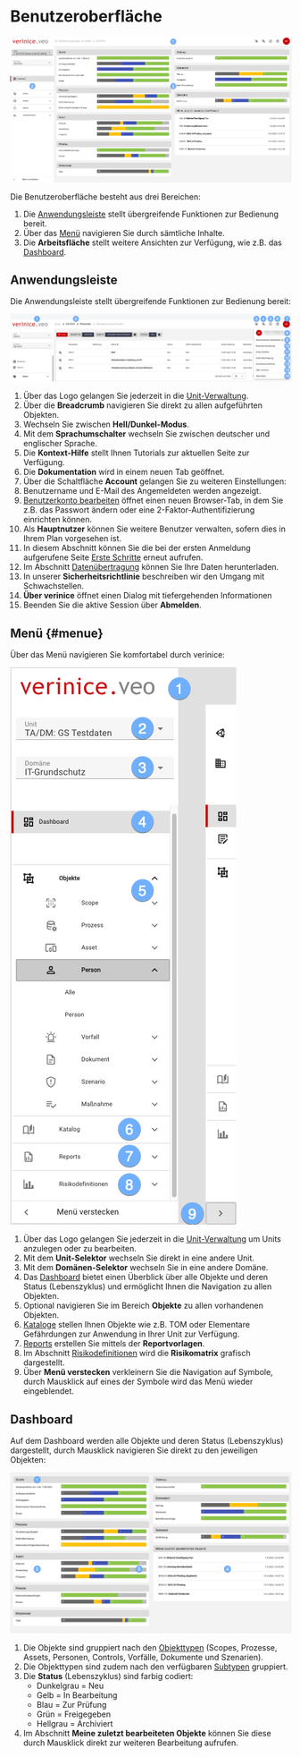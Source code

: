 # Benutzeroberfläche

![Benutzeroberfläche](/assets/manual/user-interface.de.png)

Die Benutzeroberfläche besteht aus drei Bereichen:

1. Die [Anwendungsleiste](#anwendungsleiste) stellt übergreifende Funktionen zur Bedienung bereit.
1. Über das [Menü](#menue) navigieren Sie durch sämtliche Inhalte.
1. Die **Arbeitsfläche** stellt weitere Ansichten zur Verfügung, wie z.B. das [Dashboard](#dashboard).

## Anwendungsleiste

Die Anwendungsleiste stellt übergreifende Funktionen zur Bedienung bereit:

![Anwendungsleiste](/assets/manual/app-bar.de.png)

1. Über das Logo gelangen Sie jederzeit in die [Unit-Verwaltung](./unit-management).
1. Über die **Breadcrumb** navigieren Sie direkt zu allen aufgeführten Objekten.
1. Wechseln Sie zwischen **Hell/Dunkel-Modus**.
1. Mit dem **Sprachumschalter** wechseln Sie zwischen deutscher und englischer Sprache.
1. Die **Kontext-Hilfe** stellt Ihnen Tutorials zur aktuellen Seite zur Verfügung.
1. Die **Dokumentation** wird in einem neuen Tab geöffnet.
1. Über die Schaltfläche **Account** gelangen Sie zu weiteren Einstellungen:
1. Benutzername und E-Mail des Angemeldeten werden angezeigt.
1. [Benutzerkonto bearbeiten](./accounts) öffnet einen neuen Browser-Tab, in dem Sie z.B. das Passwort ändern oder eine 2-Faktor-Authentifizierung einrichten können.
1. Als **Hauptnutzer** können Sie weitere Benutzer verwalten, sofern dies in Ihrem Plan vorgesehen ist.
1. In diesem Abschnitt können Sie die bei der ersten Anmeldung aufgerufene Seite [Erste Schritte](./welcome) erneut aufrufen.
1. Im Abschnitt [Datenübertragung](./data-transfer) können Sie Ihre Daten herunterladen.
1. In unserer **Sicherheitsrichtlinie** beschreiben wir den Umgang mit Schwachstellen.
1. **Über verinice** öffnet einen Dialog mit tiefergehenden Informationen
1. Beenden Sie die aktive Session über **Abmelden**.

## Menü {#menue}

Über das Menü navigieren Sie komfortabel durch verinice:

![Menü](/assets/manual/menu.de.png)

1. Über das Logo gelangen Sie jederzeit in die [Unit-Verwaltung](./unit-management) um Units anzulegen oder zu bearbeiten.
1. Mit dem **Unit-Selektor** wechseln Sie direkt in eine andere Unit.
1. Mit dem **Domänen-Selektor** wechseln Sie in eine andere Domäne.
1. Das [Dashboard](#dashboard) bietet einen Überblick über alle Objekte und deren Status (Lebenszyklus) und ermöglicht Ihnen die Navigation zu allen Objekten.
1. Optional navigieren Sie im Bereich **Objekte** zu allen vorhandenen Objekten.
1. [Kataloge](./catalogs) stellen Ihnen Objekte wie z.B. TOM oder Elementare Gefährdungen zur Anwendung in Ihrer Unit zur Verfügung.
1. [Reports](./reports) erstellen Sie mittels der **Reportvorlagen**.
1. Im Abschnitt [Risikodefinitionen](./risk-definition) wird die **Risikomatrix** grafisch dargestellt.
1. Über **Menü verstecken** verkleinern Sie die Navigation auf Symbole, durch Mausklick auf eines der Symbole wird das Menü wieder eingeblendet.

## Dashboard

Auf dem Dashboard werden alle Objekte und deren Status (Lebenszyklus) dargestellt, durch Mausklick navigieren Sie direkt zu den jeweiligen Objekten:

![Dashboard](/assets/manual/dashboard.de.png)

1. Die Objekte sind gruppiert nach den [Objekttypen](/object-model/objects) (Scopes, Prozesse, Assets, Personen, Controls, Vorfälle, Dokumente und Szenarien).
1. Die Objekttypen sind zudem nach den verfügbaren [Subtypen](/object-model/objects) gruppiert.
1. Die **Status** (Lebenszyklus) sind farbig codiert:
    - Dunkelgrau = Neu
    - Gelb = In Bearbeitung
    - Blau = Zur Prüfung
    - Grün = Freigegeben
    - Hellgrau = Archiviert
1. Im Abschnitt **Meine zuletzt bearbeiteten Objekte** können Sie diese durch Mausklick direkt zur weiteren Bearbeitung aufrufen.
